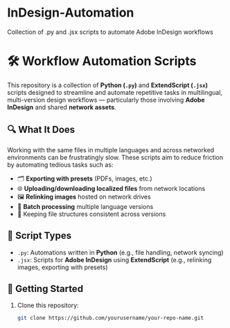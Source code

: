 # InDesign-Automation
Collection of .py and .jsx scripts to automate Adobe InDesign workflows

# 🛠️ Workflow Automation Scripts

This repository is a collection of **Python (`.py`)** and **ExtendScript (`.jsx`)** scripts designed to streamline and automate repetitive tasks in multilingual, multi-version design workflows — particularly those involving **Adobe InDesign** and shared **network assets**.

## 🔍 What It Does

Working with the same files in multiple languages and across networked environments can be frustratingly slow. These scripts aim to reduce friction by automating tedious tasks such as:

- 🗂️ **Exporting with presets** (PDFs, images, etc.)
- 🌐 **Uploading/downloading localized files** from network locations
- 🖼️ **Relinking images** hosted on network drives
- 🔁 **Batch processing** multiple language versions
- 📂 Keeping file structures consistent across versions

## 🧩 Script Types

- `.py`: Automations written in **Python** (e.g., file handling, network syncing)
- `.jsx`: Scripts for **Adobe InDesign** using **ExtendScript** (e.g., relinking images, exporting with presets)

## 🚀 Getting Started

1. Clone this repository:
   ```bash
   git clone https://github.com/yourusername/your-repo-name.git
